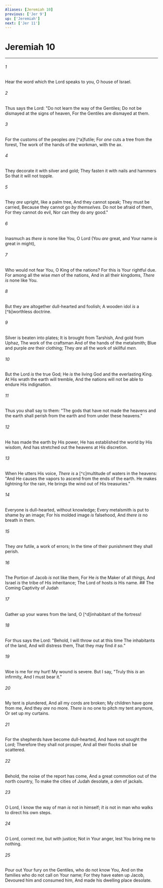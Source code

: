 ```yaml
---
Aliases: [Jeremiah 10]
previous: ['Jer 9']
up: ['Jeremiah']
next: ['Jer 11']
---
```

# Jeremiah 10

***


###### 1 
Hear the word which the Lord speaks to you, O house of Israel. 

###### 2 
Thus says the Lord: "Do not learn the way of the Gentiles; Do not be dismayed at the signs of heaven, For the Gentiles are dismayed at them. 

###### 3 
For the customs of the peoples _are_ [^a]futile; For _one_ cuts a tree from the forest, The work of the hands of the workman, with the ax. 

###### 4 
They decorate it with silver and gold; They fasten it with nails and hammers So that it will not topple. 

###### 5 
They _are_ upright, like a palm tree, And they cannot speak; They must be carried, Because they cannot go _by themselves._ Do not be afraid of them, For they cannot do evil, Nor can they do any good." 

###### 6 
Inasmuch as _there is_ none like You, O Lord (You _are_ great, and Your name _is_ great in might), 

###### 7 
Who would not fear You, O King of the nations? For this is Your rightful due. For among all the wise _men_ of the nations, And in all their kingdoms, _There is_ none like You. 

###### 8 
But they are altogether dull-hearted and foolish; A wooden idol _is_ a [^b]worthless doctrine. 

###### 9 
Silver is beaten into plates; It is brought from Tarshish, And gold from Uphaz, The work of the craftsman And of the hands of the metalsmith; Blue and purple _are_ their clothing; They _are_ all the work of skillful _men._ 

###### 10 
But the Lord _is_ the true God; He _is_ the living God and the everlasting King. At His wrath the earth will tremble, And the nations will not be able to endure His indignation. 

###### 11 
Thus you shall say to them: "The gods that have not made the heavens and the earth shall perish from the earth and from under these heavens." 

###### 12 
He has made the earth by His power, He has established the world by His wisdom, And has stretched out the heavens at His discretion. 

###### 13 
When He utters His voice, _There is_ a [^c]multitude of waters in the heavens: "And He causes the vapors to ascend from the ends of the earth. He makes lightning for the rain, He brings the wind out of His treasuries." 

###### 14 
Everyone is dull-hearted, without knowledge; Every metalsmith is put to shame by an image; For his molded image _is_ falsehood, And _there is_ no breath in them. 

###### 15 
They _are_ futile, a work of errors; In the time of their punishment they shall perish. 

###### 16 
The Portion of Jacob _is_ not like them, For He _is_ the Maker of all _things,_ And Israel _is_ the tribe of His inheritance; The Lord of hosts _is_ His name. ## The Coming Captivity of Judah 

###### 17 
Gather up your wares from the land, O [^d]inhabitant of the fortress! 

###### 18 
For thus says the Lord: "Behold, I will throw out at this time The inhabitants of the land, And will distress them, That they may find _it so._" 

###### 19 
Woe is me for my hurt! My wound is severe. But I say, "Truly this _is_ an infirmity, And I must bear it." 

###### 20 
My tent is plundered, And all my cords are broken; My children have gone from me, And they _are_ no more. _There is_ no one to pitch my tent anymore, Or set up my curtains. 

###### 21 
For the shepherds have become dull-hearted, And have not sought the Lord; Therefore they shall not prosper, And all their flocks shall be scattered. 

###### 22 
Behold, the noise of the report has come, And a great commotion out of the north country, To make the cities of Judah desolate, a den of jackals. 

###### 23 
O Lord, I know the way of man _is_ not in himself; _It is_ not in man who walks to direct his own steps. 

###### 24 
O Lord, correct me, but with justice; Not in Your anger, lest You bring me to nothing. 

###### 25 
Pour out Your fury on the Gentiles, who do not know You, And on the families who do not call on Your name; For they have eaten up Jacob, Devoured him and consumed him, And made his dwelling place desolate.
